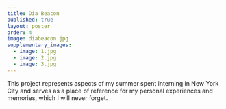 ```yaml
---
title: Dia Beacon
published: true
layout: poster
order: 4
image: diabeacon.jpg
supplementary_images: 
  - image: 1.jpg
  - image: 2.jpg
  - image: 3.jpg
---
```


This project represents aspects of my summer spent interning in New York City and serves as a place of reference for my personal experiences and memories, which I will never forget.